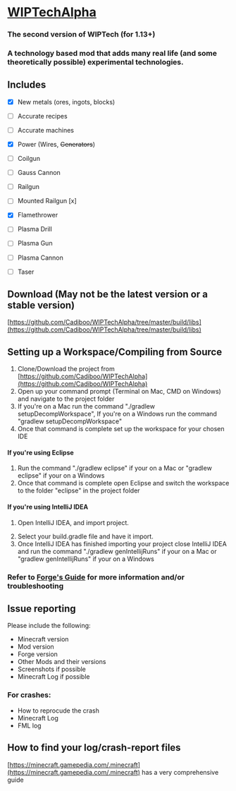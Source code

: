 # [WIPTechAlpha](https://github.com/Cadiboo/WIPTechAlpha/tree/master/src/)
### The second version of WIPTech (for 1.13+)
### A technology based mod that adds many real life (and some theoretically possible) experimental technologies.


## Includes
- [x] New metals (ores, ingots, blocks)
- [ ] Accurate recipes
- [ ] Accurate machines
- [x] Power (Wires, <s>Generators</s>)
- [ ] Coilgun
- [ ] Gauss Cannon
- [ ] Railgun
- [ ] Mounted Railgun [x]
- [x] Flamethrower
- [ ] Plasma Drill
- [ ] Plasma Gun
- [ ] Plasma Cannon
- [ ] Taser


## Download (May not be the latest version or a stable version)
[https://github.com/Cadiboo/WIPTechAlpha/tree/master/build/libs](https://github.com/Cadiboo/WIPTechAlpha/tree/master/build/libs)


## Setting up a Workspace/Compiling from Source
1) Clone/Download the project from [https://github.com/Cadiboo/WIPTechAlpha](https://github.com/Cadiboo/WIPTechAlpha)
2) Open up your command prompt (Terminal on Mac, CMD on Windows) and navigate to the project folder
3) If you're on a Mac run the command "./gradlew setupDecompWorkspace", If you're on a Windows run the command "gradlew setupDecompWorkspace"
4) Once that command is complete set up the workspace for your chosen IDE
#### If you're using Eclipse
1) Run the command "./gradlew eclipse" if your on a Mac or "gradlew eclipse" if your on a Windows
2) Once that command is complete open Eclipse and switch the workspace to the folder "eclipse" in the project folder
#### If you're using IntelliJ IDEA
1) Open IntelliJ IDEA, and import project.
2. Select your build.gradle file and have it import.
3. Once IntelliJ IDEA has finished importing your project close IntelliJ IDEA and run the command "./gradlew genIntellijRuns" if your on a Mac or "gradlew genIntellijRuns" if your on a Windows
### Refer to [Forge's Guide](https://github.com/MinecraftForge/MinecraftForge/blob/1.12.x/mdk/README.txt) for more information and/or troubleshooting


## Issue reporting
Please include the following:
* Minecraft version
* Mod version
* Forge version
* Other Mods and their versions
* Screenshots if possible
* Minecraft Log if possible
### For crashes:
* How to reprocude the crash
* Minecraft Log
* FML log
## How to find your log/crash-report files
[https://minecraft.gamepedia.com/.minecraft](https://minecraft.gamepedia.com/.minecraft) has a very comprehensive guide
